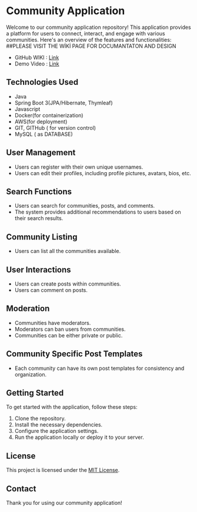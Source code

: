 # Community Application

Welcome to our community application repository! This application provides a platform for users to connect, interact, and engage with various communities. Here's an overview of the features and functionalities:
##PLEASE VISIT THE WİKİ PAGE FOR DOCUMANTATON AND DESIGN 
- GitHub WIKI : [Link](https://github.com/Stroggification/FeridunAkyl/wiki)
- Demo Video : [Link](https://drive.google.com/file/d/1m0mzEUppBqtZz5XCErUEXCgLzTZmIVXD/view)
## Technologies Used
- Java
- Spring Boot 3(JPA/Hibernate, Thymleaf)
- Javascript
- Docker(for containerization)
- AWS(for deployment)
- GIT, GITHub ( for version control)
- MySQL ( as DATABASE)
  
## User Management
- Users can register with their own unique usernames.
- Users can edit their profiles, including profile pictures, avatars, bios, etc.

## Search Functions
- Users can search for communities, posts, and comments.
- The system provides additional recommendations to users based on their search results.

## Community Listing
- Users can list all the communities available.

## User Interactions
- Users can create posts within communities.
- Users can comment on posts.

## Moderation
- Communities have moderators.
- Moderators can ban users from communities.
- Communities can be either private or public.

## Community Specific Post Templates
- Each community can have its own post templates for consistency and organization.

## Getting Started
To get started with the application, follow these steps:

1. Clone the repository.
2. Install the necessary dependencies.
3. Configure the application settings.
4. Run the application locally or deploy it to your server.

## License
This project is licensed under the [MIT License](LICENSE).

## Contact
Thank you for using our community application!
